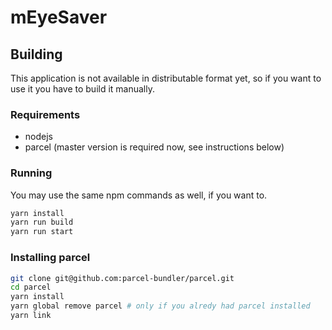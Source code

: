 # mEyeSaver

## Building
This application is not available in distributable format yet,
so if you want to use it you have to build it manually.

### Requirements
 - nodejs
 - parcel (master version is required now, see instructions below)
 
### Running
You may use the same npm commands as well, if you want to.
```bash
yarn install
yarn run build
yarn run start
```

### Installing parcel
```bash
git clone git@github.com:parcel-bundler/parcel.git
cd parcel
yarn install
yarn global remove parcel # only if you alredy had parcel installed
yarn link
```
